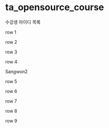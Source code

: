 # ta_opensource_course

수강생 아이디 목록

row 1

row 2

row 3

row 4

Sangwon2

row 5

row 6

row 7

row 8

row 9

